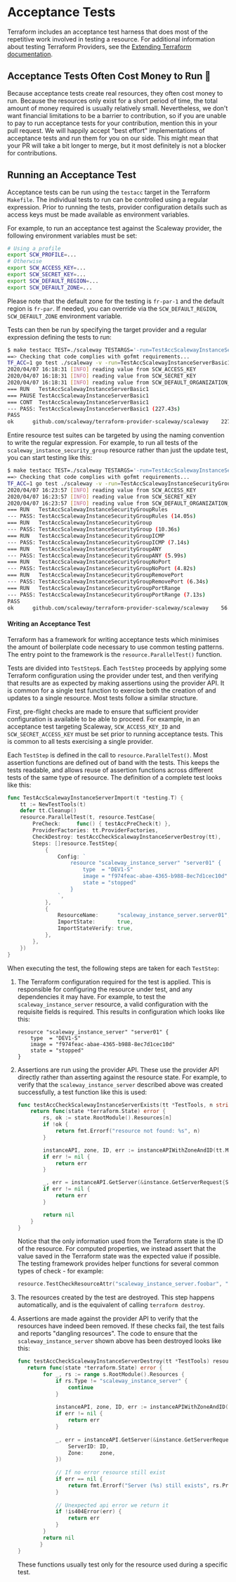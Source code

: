 # Acceptance Tests

Terraform includes an acceptance test harness that does most of the repetitive work involved in testing a resource.
For additional information about testing Terraform Providers, see the [Extending Terraform documentation](https://www.terraform.io/docs/extend/testing/index.html).

## Acceptance Tests Often Cost Money to Run 💸

Because acceptance tests create real resources, they often cost money to run.
Because the resources only exist for a short period of time, the total amount of money required is usually relatively small.
Nevertheless, we don't want financial limitations to be a barrier to contribution, so if you are unable to pay to run acceptance tests for your contribution, mention this in your pull request.
We will happily accept "best effort" implementations of acceptance tests and run them for you on our side.
This might mean that your PR will take a bit longer to merge, but it most definitely is not a blocker for contributions.

## Running an Acceptance Test

Acceptance tests can be run using the `testacc` target in the Terraform `Makefile`.
The individual tests to run can be controlled using a regular expression.
Prior to running the tests, provider configuration details such as access keys must be made available as environment variables.

For example, to run an acceptance test against the Scaleway provider, the following environment variables must be set:

```sh
# Using a profile
export SCW_PROFILE=...
# Otherwise
export SCW_ACCESS_KEY=...
export SCW_SECRET_KEY=...
export SCW_DEFAULT_REGION=...
export SCW_DEFAULT_ZONE=...
```

Please note that the default zone for the testing is `fr-par-1` and the default region is `fr-par`.
If needed, you can override via the `SCW_DEFAULT_REGION`, `SCW_DEFAULT_ZONE` environment variable.

Tests can then be run by specifying the target provider and a regular expression defining the tests to run:

```sh
$ make testacc TEST=./scaleway TESTARGS='-run=TestAccScalewayInstanceServerBasic1'
==> Checking that code complies with gofmt requirements...
TF_ACC=1 go test ./scaleway -v -run=TestAccScalewayInstanceServerBasic1 -timeout=120m -parallel=10
2020/04/07 16:18:31 [INFO] reading value from SCW_ACCESS_KEY
2020/04/07 16:18:31 [INFO] reading value from SCW_SECRET_KEY
2020/04/07 16:18:31 [INFO] reading value from SCW_DEFAULT_ORGANIZATION_ID
=== RUN   TestAccScalewayInstanceServerBasic1
=== PAUSE TestAccScalewayInstanceServerBasic1
=== CONT  TestAccScalewayInstanceServerBasic1
--- PASS: TestAccScalewayInstanceServerBasic1 (227.43s)
PASS
ok  	github.com/scaleway/terraform-provider-scaleway/scaleway	227.747s

```

Entire resource test suites can be targeted by using the naming convention to write the regular expression.
For example, to run all tests of the `scaleway_instance_security_group` resource rather than just the update test, you can start testing like this:

```sh
$ make testacc TEST=./scaleway TESTARGS='-run=TestAccScalewayInstanceSecurityGroup'
==> Checking that code complies with gofmt requirements...
TF_ACC=1 go test ./scaleway -v -run=TestAccScalewayInstanceSecurityGroup -timeout=120m -parallel=10
2020/04/07 16:23:57 [INFO] reading value from SCW_ACCESS_KEY
2020/04/07 16:23:57 [INFO] reading value from SCW_SECRET_KEY
2020/04/07 16:23:57 [INFO] reading value from SCW_DEFAULT_ORGANIZATION_ID
=== RUN   TestAccScalewayInstanceSecurityGroupRules
--- PASS: TestAccScalewayInstanceSecurityGroupRules (14.05s)
=== RUN   TestAccScalewayInstanceSecurityGroup
--- PASS: TestAccScalewayInstanceSecurityGroup (10.36s)
=== RUN   TestAccScalewayInstanceSecurityGroupICMP
--- PASS: TestAccScalewayInstanceSecurityGroupICMP (7.14s)
=== RUN   TestAccScalewayInstanceSecurityGroupANY
--- PASS: TestAccScalewayInstanceSecurityGroupANY (5.99s)
=== RUN   TestAccScalewayInstanceSecurityGroupNoPort
--- PASS: TestAccScalewayInstanceSecurityGroupNoPort (4.82s)
=== RUN   TestAccScalewayInstanceSecurityGroupRemovePort
--- PASS: TestAccScalewayInstanceSecurityGroupRemovePort (6.34s)
=== RUN   TestAccScalewayInstanceSecurityGroupPortRange
--- PASS: TestAccScalewayInstanceSecurityGroupPortRange (7.13s)
PASS
ok  	github.com/scaleway/terraform-provider-scaleway/scaleway	56.210s
```

#### Writing an Acceptance Test

Terraform has a framework for writing acceptance tests which minimises the amount of boilerplate code necessary to use common testing patterns.
The entry point to the framework is the `resource.ParallelTest()` function.

Tests are divided into `TestStep`s.
Each `TestStep` proceeds by applying some Terraform configuration using the provider under test, and then verifying that results are as expected by making assertions using the provider API.
It is common for a single test function to exercise both the creation of and updates to a single resource.
Most tests follow a similar structure.

First, pre-flight checks are made to ensure that sufficient provider configuration is available to be able to proceed.
For example, in an acceptance test targeting Scaleway, `SCW_ACCESS_KEY_ID` and `SCW_SECRET_ACCESS_KEY` must be set prior to running acceptance tests.
This is common to all tests exercising a single provider.

Each `TestStep` is defined in the call to `resource.ParallelTest()`.
Most assertion functions are defined out of band with the tests.
This keeps the tests readable, and allows reuse of assertion functions across different tests of the same type of resource.
The definition of a complete test looks like this:

```go
func TestAccScalewayInstanceServerImport(t *testing.T) {
	tt := NewTestTools(t)
	defer tt.Cleanup()
	resource.ParallelTest(t, resource.TestCase{
		PreCheck:     func() { testAccPreCheck(t) },
		ProviderFactories: tt.ProviderFactories,
		CheckDestroy: testAccCheckScalewayInstanceServerDestroy(tt),
		Steps: []resource.TestStep{
			{
				Config: `
					resource "scaleway_instance_server" "server01" {
						type  = "DEV1-S"
						image = "f974feac-abae-4365-b988-8ec7d1cec10d"
						state = "stopped"
					}
				`,
			},
			{
				ResourceName:      "scaleway_instance_server.server01",
				ImportState:       true,
				ImportStateVerify: true,
			},
		},
	})
}
```

When executing the test, the following steps are taken for each `TestStep`:

1. The Terraform configuration required for the test is applied.
   This is responsible for configuring the resource under test, and any dependencies it may have.
   For example, to test the `scaleway_instance_server` resource, a valid configuration with the requisite fields is required.
   This results in configuration which looks like this:

    ```hcl
    resource "scaleway_instance_server" "server01" {
        type  = "DEV1-S"
        image = "f974feac-abae-4365-b988-8ec7d1cec10d"
        state = "stopped"
    }
    ```

2. Assertions are run using the provider API.
   These use the provider API directly rather than asserting against the resource state.
   For example, to verify that the `scaleway_instance_server` described above was created successfully, a test function like this is used:

    ```go
    func testAccCheckScalewayInstanceServerExists(tt *TestTools, n string) resource.TestCheckFunc {
    	return func(state *terraform.State) error {
    		rs, ok := state.RootModule().Resources[n]
    		if !ok {
    			return fmt.Errorf("resource not found: %s", n)
    		}
    
    		instanceAPI, zone, ID, err := instanceAPIWithZoneAndID(tt.Meta, rs.Primary.ID)
    		if err != nil {
    			return err
    		}
    
    		_, err = instanceAPI.GetServer(&instance.GetServerRequest{ServerID: ID, Zone: zone})
    		if err != nil {
    			return err
    		}
    
    		return nil
    	}
    }
    ```

   Notice that the only information used from the Terraform state is the ID of the resource.
   For computed properties, we instead assert that the value saved in the Terraform state was the expected value if possible.
   The testing framework provides helper functions for several common types of check - for example:

    ```go
    resource.TestCheckResourceAttr("scaleway_instance_server.foobar", "server_name", testAccScalewayInstanceServerName(rInt)),
    ```

3. The resources created by the test are destroyed.
   This step happens automatically, and is the equivalent of calling `terraform destroy`.

4. Assertions are made against the provider API to verify that the resources have indeed been removed.
   If these checks fail, the test fails and reports "dangling resources".
   The code to ensure that the `scaleway_instance_server` shown above has been destroyed looks like this:

    ```go
    func testAccCheckScalewayInstanceServerDestroy(tt *TestTools) resource.TestCheckFunc {
       return func(state *terraform.State) error {
            for _, rs := range s.RootModule().Resources {
                if rs.Type != "scaleway_instance_server" {
                    continue
                }
        
                instanceAPI, zone, ID, err := instanceAPIWithZoneAndID(tt.Meta, rs.Primary.ID)
                if err != nil {
                    return err
                }
        
                _, err = instanceAPI.GetServer(&instance.GetServerRequest{
                    ServerID: ID,
                    Zone:     zone,
                })
        
                // If no error resource still exist
                if err == nil {
                    return fmt.Errorf("Server (%s) still exists", rs.Primary.ID)
                }
        
                // Unexpected api error we return it
                if !is404Error(err) {
                    return err
                }
            } 
            return nil
           }
    }
    ```

   These functions usually test only for the resource used during a specific test.
